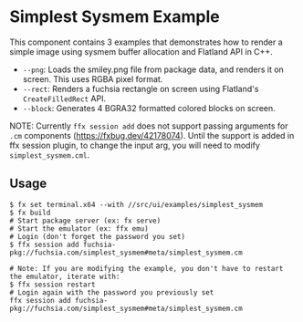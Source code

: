 # Simplest Sysmem Example

This component contains 3 examples that demonstrates how to render a simple image using sysmem buffer allocation and Flatland API in C++.

* `--png`: Loads the smiley.png file from package data, and renders it on screen. This uses RGBA pixel format.
* `--rect`: Renders a fuchsia rectangle on screen using Flatland's `CreateFilledRect` API.
* `--block`: Generates 4 BGRA32 formatted colored blocks on screen.

NOTE: Currently `ffx session add` does not support passing arguments for `.cm` components (https://fxbug.dev/42178074). Until the support is added in ffx session plugin, to change the input arg, you will need to modify `simplest_sysmem.cml`.

## Usage

```shell
$ fx set terminal.x64 --with //src/ui/examples/simplest_sysmem
$ fx build
# Start package server (ex: fx serve)
# Start the emulator (ex: ffx emu)
# Login (don't forget the password you set)
$ ffx session add fuchsia-pkg://fuchsia.com/simplest_sysmem#meta/simplest_sysmem.cm

# Note: If you are modifying the example, you don't have to restart the emulator, iterate with:
$ ffx session restart
# Login again with the password you previously set
ffx session add fuchsia-pkg://fuchsia.com/simplest_sysmem#meta/simplest_sysmem.cm
```

